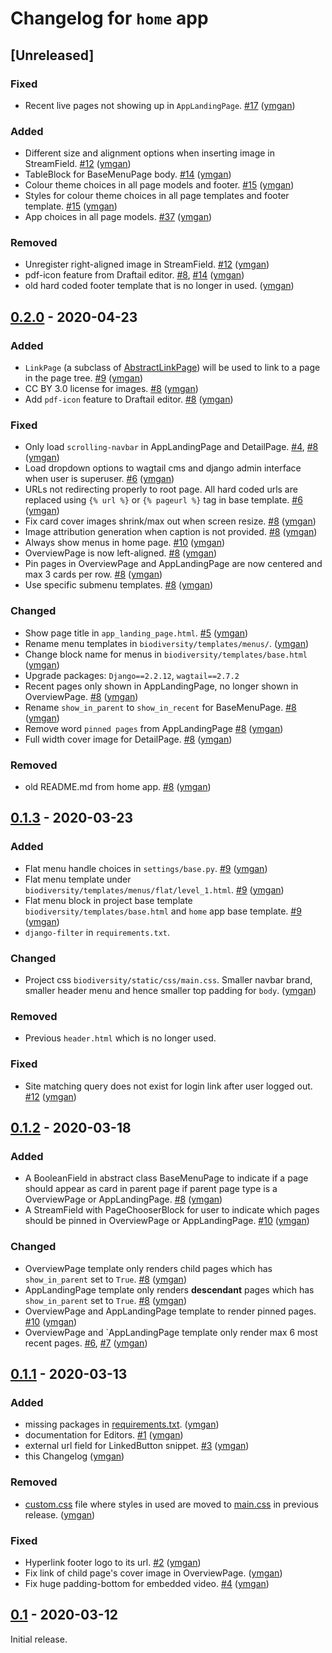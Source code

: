 # Changelog for `home` app

## [Unreleased]

### Fixed

- Recent live pages not showing up in `AppLandingPage`. 
[#17](https://git.bebif.be/antabif/biodiversityaq/issues/17) ([ymgan](https://git.bebif.be/ymgan))

### Added 

- Different size and alignment options when inserting image in StreamField. 
[#12](https://git.bebif.be/antabif/biodiversityaq/issues/12) ([ymgan](https://git.bebif.be/ymgan))
- TableBlock for BaseMenuPage body. 
[#14](https://git.bebif.be/antabif/biodiversityaq/issues/14) ([ymgan](https://git.bebif.be/ymgan))
- Colour theme choices in all page models and footer. [#15](https://git.bebif.be/antabif/biodiversityaq/issues/15) 
([ymgan](https://git.bebif.be/ymgan))
- Styles for colour theme choices in all page templates and footer template. [#15](https://git.bebif.be/antabif/biodiversityaq/issues/15) 
([ymgan](https://git.bebif.be/ymgan))
- App choices in all page models. [#37](https://git.bebif.be/antabif/biodiversityaq/-/issues/37) 
([ymgan](https://git.bebif.be/ymgan))


### Removed

- Unregister right-aligned image in StreamField.
[#12](https://git.bebif.be/antabif/biodiversityaq/issues/12) ([ymgan](https://git.bebif.be/ymgan))
- pdf-icon feature from Draftail editor. [#8](https://git.bebif.be/antabif/biodiversityaq/issues/8), 
[#14](https://git.bebif.be/antabif/biodiversityaq/issues/14) ([ymgan](https://git.bebif.be/ymgan))
- old hard coded footer template that is no longer in used. ([ymgan](https://git.bebif.be/ymgan))


## [0.2.0](https://gitlab.com/ymgan/biodiversity-aq-dev/-/releases/v0.2.0) - 2020-04-23

### Added

- `LinkPage` (a subclass of [AbstractLinkPage](https://wagtailmenus.readthedocs.io/en/stable/abstractlinkpage.html)) 
will be used to link to a page in the page tree. 
[#9](https://git.bebif.be/antabif/biodiversityaq/issues/9) ([ymgan](https://git.bebif.be/ymgan))
- CC BY 3.0 license for images. 
[#8](https://git.bebif.be/antabif/biodiversityaq/issues/8) ([ymgan](https://git.bebif.be/ymgan))
- Add `pdf-icon` feature to Draftail editor. 
[#8](https://git.bebif.be/antabif/biodiversityaq/issues/8) ([ymgan](https://git.bebif.be/ymgan))

### Fixed

- Only load `scrolling-navbar` in AppLandingPage and DetailPage. 
[#4](https://git.bebif.be/antabif/biodiversityaq/issues/4), [#8](https://git.bebif.be/antabif/biodiversityaq/issues/8) 
([ymgan](https://git.bebif.be/ymgan))
- Load dropdown options to wagtail cms and django admin interface when user is superuser. 
[#6](https://git.bebif.be/antabif/biodiversityaq/issues/6) ([ymgan](https://git.bebif.be/ymgan))
- URLs not redirecting properly to root page. All hard coded urls are replaced using `{% url %}` or `{% pageurl %}` 
tag in base template. [#6](https://git.bebif.be/antabif/biodiversityaq/issues/6) ([ymgan](https://git.bebif.be/ymgan))
- Fix card cover images shrink/max out when screen resize. 
[#8](https://git.bebif.be/antabif/biodiversityaq/issues/8) ([ymgan](https://git.bebif.be/ymgan))
- Image attribution generation when caption is not provided. 
[#8](https://git.bebif.be/antabif/biodiversityaq/issues/8) ([ymgan](https://git.bebif.be/ymgan))
- Always show menus in home page. 
[#10](https://git.bebif.be/antabif/biodiversityaq/issues/10) ([ymgan](https://git.bebif.be/ymgan))
- OverviewPage is now left-aligned.
[#8](https://git.bebif.be/antabif/biodiversityaq/issues/8) ([ymgan](https://git.bebif.be/ymgan))
- Pin pages in OverviewPage and AppLandingPage are now centered and max 3 cards per row.
[#8](https://git.bebif.be/antabif/biodiversityaq/issues/8) ([ymgan](https://git.bebif.be/ymgan))
- Use specific submenu templates. 
[#8](https://git.bebif.be/antabif/biodiversityaq/issues/8) ([ymgan](https://git.bebif.be/ymgan))

### Changed

- Show page title in `app_landing_page.html`. 
[#5](https://git.bebif.be/antabif/biodiversityaq/issues/5) ([ymgan](https://git.bebif.be/ymgan))
- Rename menu templates in `biodiversity/templates/menus/`. ([ymgan](https://git.bebif.be/ymgan))
- Change block name for menus in `biodiversity/templates/base.html` ([ymgan](https://git.bebif.be/ymgan))
- Upgrade packages: `Django==2.2.12`, `wagtail==2.7.2`
- Recent pages only shown in AppLandingPage, no longer shown in OverviewPage.
[#8](https://git.bebif.be/antabif/biodiversityaq/issues/8) ([ymgan](https://git.bebif.be/ymgan))
- Rename `show_in_parent` to `show_in_recent` for BaseMenuPage.
[#8](https://git.bebif.be/antabif/biodiversityaq/issues/8) ([ymgan](https://git.bebif.be/ymgan))
- Remove word `pinned pages` from AppLandingPage
[#8](https://git.bebif.be/antabif/biodiversityaq/issues/8) ([ymgan](https://git.bebif.be/ymgan))
- Full width cover image for DetailPage.
[#8](https://git.bebif.be/antabif/biodiversityaq/issues/8) ([ymgan](https://git.bebif.be/ymgan))

### Removed

- old README.md from home app. 
[#8](https://git.bebif.be/antabif/biodiversityaq/issues/8) ([ymgan](https://git.bebif.be/ymgan))


## [0.1.3](https://gitlab.com/ymgan/biodiversity-aq-dev/-/releases/v0.1.3) - 2020-03-23

### Added
- Flat menu handle choices in `settings/base.py`. [#9](https://gitlab.com/ymgan/biodiversity-aq-dev/-/issues/9) 
([ymgan](https://gitlab.com/ymgan))
- Flat menu template under `biodiversity/templates/menus/flat/level_1.html`. 
[#9](https://gitlab.com/ymgan/biodiversity-aq-dev/-/issues/9) 
([ymgan](https://gitlab.com/ymgan))
- Flat menu block in project base template `biodiversity/templates/base.html` and `home` app base template. 
[#9](https://gitlab.com/ymgan/biodiversity-aq-dev/-/issues/9) 
([ymgan](https://gitlab.com/ymgan))
- `django-filter` in `requirements.txt`.

### Changed
- Project css `biodiversity/static/css/main.css`. Smaller navbar brand, smaller header menu and hence smaller top 
padding for `body`. ([ymgan](https://gitlab.com/ymgan))

### Removed 
- Previous `header.html` which is no longer used.

### Fixed
- Site matching query does not exist for login link after user logged out. 
[#12](https://gitlab.com/ymgan/biodiversity-aq-dev/-/issues/12) 
([ymgan](https://gitlab.com/ymgan))

## [0.1.2](https://gitlab.com/ymgan/biodiversity-aq-dev/-/releases/v0.1.2) - 2020-03-18

### Added
- A BooleanField in abstract class BaseMenuPage to indicate if a page should appear as card in parent page if 
parent page type is a OverviewPage or AppLandingPage. 
[#8](https://gitlab.com/ymgan/biodiversity-aq-dev/-/issues/8)  ([ymgan](https://gitlab.com/ymgan))
- A StreamField with PageChooserBlock for user to indicate which pages should be pinned in OverviewPage or 
AppLandingPage. 
[#10](https://gitlab.com/ymgan/biodiversity-aq-dev/-/issues/10)  ([ymgan](https://gitlab.com/ymgan))

### Changed
- OverviewPage template only renders child pages which has `show_in_parent` set to `True`. 
[#8](https://gitlab.com/ymgan/biodiversity-aq-dev/-/issues/8)  ([ymgan](https://gitlab.com/ymgan))
- AppLandingPage template only renders **descendant** pages which has `show_in_parent` set to `True`. 
[#8](https://gitlab.com/ymgan/biodiversity-aq-dev/-/issues/8)  ([ymgan](https://gitlab.com/ymgan))
- OverviewPage and AppLandingPage template to render pinned pages. 
[#10](https://gitlab.com/ymgan/biodiversity-aq-dev/-/issues/10)  ([ymgan](https://gitlab.com/ymgan))
- OverviewPage and `AppLandingPage template only render max 6 most recent pages. 
[#6](https://gitlab.com/ymgan/biodiversity-aq-dev/-/issues/6), 
[#7](https://gitlab.com/ymgan/biodiversity-aq-dev/-/issues/7) ([ymgan](https://gitlab.com/ymgan))


## [0.1.1](https://gitlab.com/ymgan/biodiversity-aq-dev/-/releases/v0.1.1) - 2020-03-13

### Added
- missing packages in [requirements.txt](requirements.txt). ([ymgan](https://gitlab.com/ymgan))
- documentation for Editors. [#1](https://gitlab.com/ymgan/biodiversity-aq-dev/-/issues/1) ([ymgan](https://gitlab.com/ymgan))
- external url field for LinkedButton snippet. [#3](https://gitlab.com/ymgan/biodiversity-aq-dev/-/issues/3) ([ymgan](https://gitlab.com/ymgan))
- this Changelog ([ymgan](https://gitlab.com/ymgan))

### Removed
- [custom.css](biodiversity/static/css/custom.css) file where styles in used are moved to 
[main.css](biodiversity/static/css/main.css) in previous release. ([ymgan](https://gitlab.com/ymgan))

### Fixed
- Hyperlink footer logo to its url. [#2](https://gitlab.com/ymgan/biodiversity-aq-dev/-/issues/2) ([ymgan](https://gitlab.com/ymgan))
- Fix link of child page's cover image in OverviewPage. ([ymgan](https://gitlab.com/ymgan))
- Fix huge padding-bottom for embedded video. [#4](https://gitlab.com/ymgan/biodiversity-aq-dev/-/issues/4) ([ymgan](https://gitlab.com/ymgan))

## [0.1](https://gitlab.com/ymgan/biodiversity-aq-dev/-/releases/v0.1) - 2020-03-12

Initial release.

